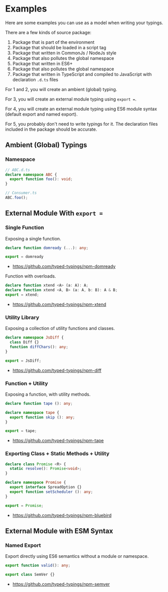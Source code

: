 # Examples

Here are some examples you can use as a model when writing your typings.

There are a few kinds of source package:

1. Package that is part of the environment
2. Package that should be loaded in a script tag
3. Package that written in CommonJs / NodeJs style
  1. Package that also pollutes the global namespace
4. Package that written in ES6+
  1. Package that also pollutes the global namespace
5. Package that written in TypeScript and compiled to JavaScript with declaration `.d.ts` files

For 1 and 2, you will create an ambient (global) typing.

For 3, you will create an external module typing using `export =`.

For 4, you will create an external module typing using ES6 module syntax (default export and named export).

For 5, you probably don't need to write typings for it.
The declaration files included in the package should be accurate.


## Ambient (Global) Typings

### Namespace
```ts
// ABC.d.ts
declare namespace ABC {
  export function foo(): void;
}

// Consumer.ts
ABC.foo();
```

## External Module With `export =`

### Single Function

Exposing a single function.

```ts
declare function domready (...): any;

export = domready
```

* https://github.com/typed-typings/npm-domready

Function with overloads.

```ts
declare function xtend <A> (a: A): A;
declare function xtend <A, B> (a: A, b: B): A & B;
export = xtend;
```

* https://github.com/typed-typings/npm-xtend

### Utility Library

Exposing a collection of utility functions and classes.

```ts
declare namespace JsDiff {
  class Diff {}
  function diffChars(): any;
}

export = JsDiff;
```

* https://github.com/typed-typings/npm-diff

### Function + Utility
Exposing a function, with utility methods.

```ts
declare function tape (): any;

declare namespace tape {
  export function skip (): any;
}

export = tape;
```

* https://github.com/typed-typings/npm-tape

### Exporting Class + Static Methods + Utility
```ts
declare class Promise <R> {
  static resolve(): Promise<void>;
}

declare namespace Promise {
  export interface SpreadOption {}
  export function setScheduler (): any;
}

export = Promise;
```

* https://github.com/typed-typings/npm-bluebird

## External Module with ESM Syntax

### Named Export

Export directly using ES6 semantics without a module or namespace.

```ts
export function valid(): any;

export class SemVer {}
```

* https://github.com/typed-typings/npm-semver
